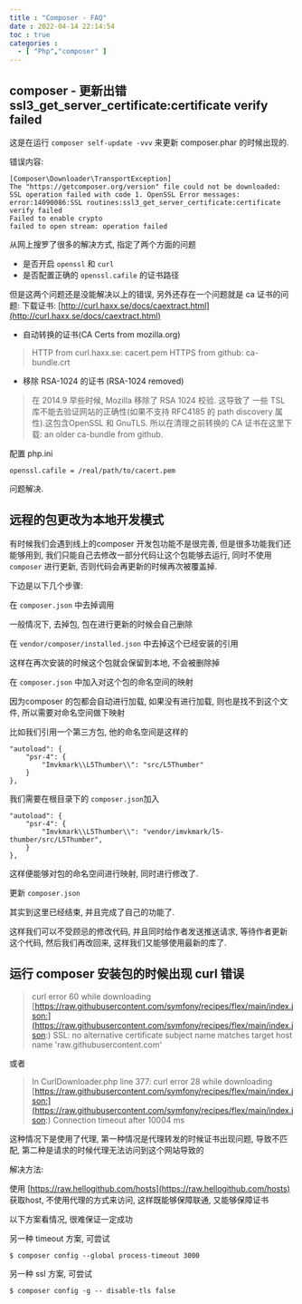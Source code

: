 ```yaml
---
title : "Composer - FAQ"
date : 2022-04-14 22:14:54
toc : true
categories :
  - [ "Php","composer" ]
---
```


## composer - 更新出错 ssl3_get_server_certificate:certificate verify failed

这是在运行 `composer self-update -vvv` 来更新 composer.phar 的时候出现的.

错误内容:

```
[Composer\Downloader\TransportException]
The "https://getcomposer.org/version" file could not be downloaded: SSL operation failed with code 1. OpenSSL Error messages:
error:14090086:SSL routines:ssl3_get_server_certificate:certificate verify failed
Failed to enable crypto
failed to open stream: operation failed
```

从网上搜罗了很多的解决方式, 指定了两个方面的问题

- 是否开启 `openssl` 和 `curl`
- 是否配置正确的 `openssl.cafile` 的证书路径

但是这两个问题还是没能解决以上的错误, 另外还存在一个问题就是 ca 证书的问题:
下载证书: [http://curl.haxx.se/docs/caextract.html](http://curl.haxx.se/docs/caextract.html)

- 自动转换的证书(CA Certs from mozilla.org)

> HTTP from curl.haxx.se:  cacert.pem HTTPS from github:  ca-bundle.crt

- 移除 RSA-1024 的证书 (RSA-1024 removed)

> 在 2014.9 早些时候, Mozilla 移除了 RSA 1024 校验. 这导致了 一些 TSL 库不能去验证网站的正确性(如果不支持 RFC4185 的 path discovery 属性).这包含OpenSSL 和
> GnuTLS. 所以在清理之前转换的 CA 证书在这里下载:   an older ca-bundle from github.


配置 php.ini

```
openssl.cafile = /real/path/to/cacert.pem
```

问题解决.

## 远程的包更改为本地开发模式

有时候我们会遇到线上的composer 开发包功能不是很完善, 但是很多功能我们还能够用到, 我们只能自己去修改一部分代码让这个包能够去运行, 同时不使用 `composer` 进行更新,
否则代码会再更新的时候再次被覆盖掉.

下边是以下几个步骤:

在 `composer.json` 中去掉调用

一般情况下, 去掉包, 包在进行更新的时候会自己删除

在 `vendor/composer/installed.json` 中去掉这个已经安装的引用

这样在再次安装的时候这个包就会保留到本地, 不会被删除掉

在 `composer.json` 中加入对这个包的命名空间的映射

因为composer 的包都会自动进行加载, 如果没有进行加载, 则也是找不到这个文件, 所以需要对命名空间做下映射

比如我们引用一个第三方包, 他的命名空间是这样的

```
"autoload": {
	"psr-4": {
		"Imvkmark\\L5Thumber\\": "src/L5Thumber"
	}
},
```

我们需要在根目录下的 `composer.json`加入

```
"autoload": {
	"psr-4": {
		"Imvkmark\\L5Thumber\\": "vendor/imvkmark/l5-thumber/src/L5Thumber",
	}
},
```

这样便能够对包的命名空间进行映射, 同时进行修改了.

更新 `composer.json`

其实到这里已经结束, 并且完成了自己的功能了.

这样我们可以不受顾忌的修改代码, 并且同时给作者发送推送请求, 等待作者更新这个代码, 然后我们再改回来, 这样我们又能够使用最新的库了.

## 运行 composer 安装包的时候出现 curl 错误

> curl error 60 while
> downloading [https://raw.githubusercontent.com/symfony/recipes/flex/main/index.json:](https://raw.githubusercontent.com/symfony/recipes/flex/main/index.json:)
> SSL: no alternative certificate subject name matches target host name 'raw.githubusercontent.com'

或者
> In CurlDownloader.php line 377:
> curl error 28 while
> downloading [https://raw.githubusercontent.com/symfony/recipes/flex/main/index.json:](https://raw.githubusercontent.com/symfony/recipes/flex/main/index.json:)
> Connection timeout after 10004 ms

这种情况下是使用了代理, 第一种情况是代理转发的时候证书出现问题, 导致不匹配, 第二种是请求的时候代理无法访问到这个网站导致的

解决方法:

使用 [https://raw.hellogithub.com/hosts](https://raw.hellogithub.com/hosts) 获取host, 不使用代理的方式来访问, 这样既能够保障联通, 又能够保障证书

以下方案看情况, 很难保证一定成功

另一种 timeout 方案, 可尝试

```shell
$ composer config --global process-timeout 3000
```

另一种 ssl 方案, 可尝试

```shell
$ composer config -g -- disable-tls false
```

